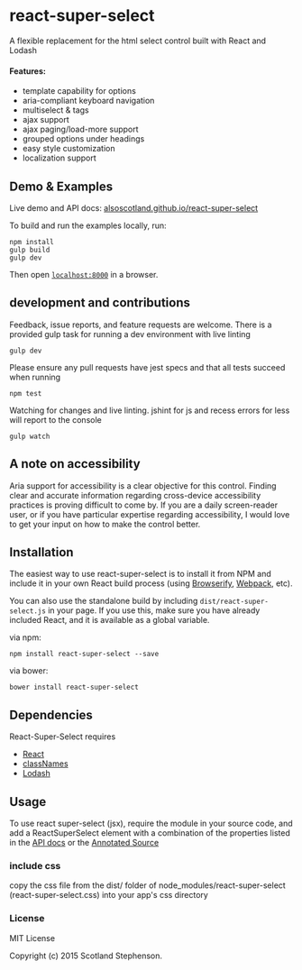 # react-super-select

A flexible replacement for the html select control built with React and Lodash

#### Features:
  - template capability for options
  - aria-compliant keyboard navigation
  - multiselect & tags
  - ajax support
  - ajax paging/load-more support
  - grouped options under headings
  - easy style customization
  - localization support


## Demo & Examples

Live demo and API docs: [alsoscotland.github.io/react-super-select](http://alsoscotland.github.io/react-super-select/)

To build and run the examples locally, run:

```
npm install
gulp build
gulp dev
```

Then open [`localhost:8000`](http://localhost:8000) in a browser.

## development and contributions

Feedback, issue reports, and feature requests are welcome.  There is a provided gulp task for running a dev environment with live linting
```
gulp dev
```

Please ensure any pull requests have jest specs and that all tests succeed when running
```
npm test
```

Watching for changes and live linting.
jshint for js and recess errors for less will report to the console
```
gulp watch
```

## A note on accessibility
Aria support for accessibility is a clear objective for this control. Finding clear and accurate information regarding cross-device accessibility practices is proving difficult to come by.  If you are a daily screen-reader user, or if you have particular expertise regarding accessibility, I would love to get your input on how to make the control better.

## Installation

The easiest way to use react-super-select is to install it from NPM and include it in your own React build process (using [Browserify](http://browserify.org), [Webpack](http://webpack.github.io/), etc).

You can also use the standalone build by including `dist/react-super-select.js` in your page. If you use this, make sure you have already included React, and it is available as a global variable.

via npm:
```
npm install react-super-select --save
```

via bower:
```
bower install react-super-select
```

## Dependencies
React-Super-Select requires 
  - [React](https://facebook.github.io/react/index.html)
  - [classNames](https://www.npmjs.com/package/classnames)
  - [Lodash](https://lodash.com/)

## Usage

To use react super-select (jsx), require the module in your source code, and add a ReactSuperSelect element with a combination of the properties listed in the [API docs](http://alsoscotland.github.io/react-super-select/) or the [Annotated Source](http://alsoscotland.github.io/react-super-select/example/annotated-source.html)

### include css
copy the css file from the dist/ folder of node_modules/react-super-select (react-super-select.css) into your app's css directory

### License

MIT License

Copyright (c) 2015 Scotland Stephenson.

